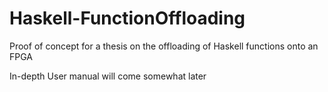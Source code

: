# Haskell-FunctionOffloading
Proof of concept for a thesis on the offloading of Haskell functions onto an FPGA

In-depth User manual will come somewhat later
